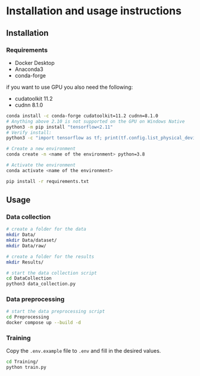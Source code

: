 # Installation and usage instructions

## Installation

### Requirements
- Docker Desktop
- Anaconda3
- conda-forge

if you want to use GPU you also need the following:
-  cudatoolkit 11.2
-  cudnn 8.1.0



```bash
conda install -c conda-forge cudatoolkit=11.2 cudnn=8.1.0
# Anything above 2.10 is not supported on the GPU on Windows Native
python3 -m pip install "tensorflow<2.11"
# Verify install:
python3 -c "import tensorflow as tf; print(tf.config.list_physical_devices('GPU'))"
```


```bash
# Create a new environment
conda create -n <name of the environment> python=3.8

# Activate the environment
conda activate <name of the environment>
```


```bash
pip install -r requirements.txt
```

## Usage

### Data collection

```bash
# create a folder for the data
mkdir Data/
mkdir Data/dataset/
mkdir Data/raw/

# create a folder for the results
mkdir Results/
```
    
```bash
# start the data collection script
cd DataCollection
python3 data_collection.py
```

### Data preprocessing

```bash
# start the data preprocessing script
cd Preprocessing
docker compose up --build -d
```

### Training

Copy the `.env.example` file to `.env` and fill in the desired values.

```bash
cd Training/
python train.py
```

